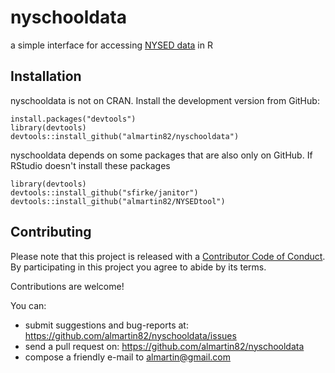 # nyschooldata
a simple interface for accessing [NYSED data](https://data.nysed.gov/index.php) in R

## Installation

nyschooldata is not on CRAN.  Install the development version from GitHub:

```{r, eval = FALSE}
install.packages("devtools")
library(devtools)
devtools::install_github("almartin82/nyschooldata")
```

nyschooldata depends on some packages that are also only on GitHub.  If RStudio doesn't install these packages

```{r, eval = FALSE}
library(devtools)
devtools::install_github("sfirke/janitor")
devtools::install_github("almartin82/NYSEDtool")
```

## Contributing

Please note that this project is released with a [Contributor Code of Conduct](CONDUCT.md). By participating in this project you agree to abide by its terms.

Contributions are welcome!

You can:

- submit suggestions and bug-reports at: https://github.com/almartin82/nyschooldata/issues
- send a pull request on: https://github.com/almartin82/nyschooldata
- compose a friendly e-mail to almartin@gmail.com
